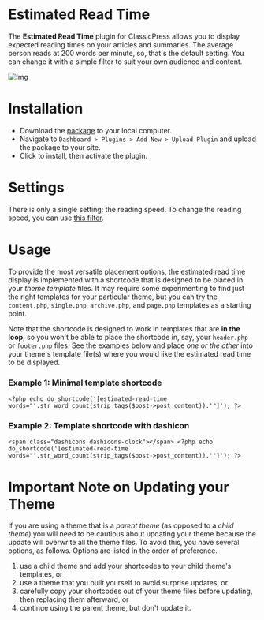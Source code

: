 # Estimated Read Time

The **Estimated Read Time** plugin for ClassicPress allows you to display expected reading times on your articles and summaries. The average person reads at 200 words per minute, so, that's the default setting. You can change it with a simple filter to suit your own audience and content.

![Img](https://static.codepotent.com/images/github/estimated-read-time/estimated-read-time-mockup.png)

# Installation

* Download the [package](https://github.com/johnalarcon/estimated-read-time/archive/master.zip) to your local computer.
* Navigate to `Dashboard > Plugins > Add New > Upload Plugin` and upload the package to your site.
* Click to install, then activate the plugin.

# Settings

There is only a single setting: the reading speed. To change the reading speed, you can use [this filter](https://gist.github.com/johnalarcon/182000894a74486ddee2376c7f2c2f20).

# Usage

To provide the most versatile placement options, the estimated read time display is implemented with a shortcode that is designed to be placed in your _theme template_ files. It may require some experimenting to find just the right templates for your particular theme, but you can try the `content.php`, `single.php`, `archive.php`, and `page.php` templates as a starting point.

Note that the shortcode is designed to work in templates that are **in the loop**, so you won't be able to place the shortcode in, say, your `header.php` or `footer.php` files. See the examples below and place _one or the other_ into your theme's template file(s) where you would like the estimated read time to be displayed.

### Example 1: Minimal template shortcode

`<?php echo do_shortcode('[estimated-read-time words="'.str_word_count(strip_tags($post->post_content)).'"]'); ?>`

### Example 2: Template shortcode with dashicon

`<span class="dashicons dashicons-clock"></span> <?php echo do_shortcode('[estimated-read-time words="'.str_word_count(strip_tags($post->post_content)).'"]'); ?>`

# Important Note on Updating your Theme

If you are using a theme that is a _parent theme_ (as opposed to a _child theme_) you will need to be cautious about updating your theme because the update will overwrite all the theme files. To avoid this, you have several options, as follows. Options are listed in the order of preference.

1. use a child theme and add your shortcodes to your child theme's templates, or
2. use a theme that you built yourself to avoid surprise updates, or
3. carefully copy your shortcodes out of your theme files before updating, then replacing them afterward, or
4. continue using the parent theme, but don't update it.
